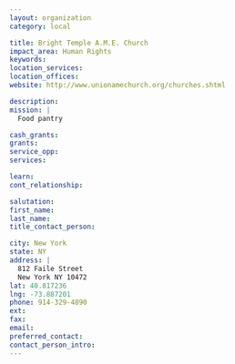 ```yaml
---
layout: organization
category: local

title: Bright Temple A.M.E. Church
impact_area: Human Rights
keywords: 
location_services: 
location_offices: 
website: http://www.unionamechurch.org/churches.shtml‎

description: 
mission: |
  Food pantry

cash_grants: 
grants: 
service_opp: 
services: 

learn: 
cont_relationship: 

salutation: 
first_name: 
last_name: 
title_contact_person: 

city: New York
state: NY
address: |
  812 Faile Street  
  New York NY 10472
lat: 40.817236
lng: -73.887201
phone: 914-329-4890
ext: 
fax: 
email: 
preferred_contact: 
contact_person_intro: 
---
```

